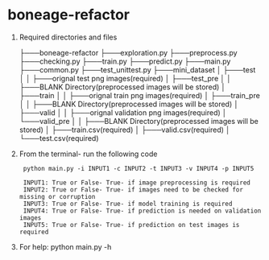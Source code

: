 # boneage-refactor

1) Required directories and files

	├───boneage-refactor
			├───exploration.py
					├───preprocess.py
		├───checking.py
		├───train.py
		├───predict.py
		├───main.py
		├───common.py
		├───test_unittest.py
		├───mini_dataset
		│   ├───test
		│	│	├───orignal test png images(required)
		│   ├───test_pre
		│	│	├───BLANK Directory(preprocessed images will be stored)
		│   ├───train
		│	│	├───orignal train png images(required)
		│   ├───train_pre
		│	│	├───BLANK Directory(preprocessed images will be stored)
		│   ├───valid
		│	│	├───orignal validation png images(required)
		│   └───valid_pre
		│	│	├───BLANK Directory(preprocessed images will be stored)
	   	│	├───train.csv(required)
		│   ├───valid.csv(required)
		│   └───test.csv(required)

2) From the terminal- run the following code

		python main.py -i INPUT1 -c INPUT2 -t INPUT3 -v INPUT4 -p INPUT5

		INPUT1: True or False- True- if image preprocessing is required
		INPUT2: True or False- True- if images need to be checked for missing or corruption
		INPUT3: True or False- True- if model training is required
		INPUT4: True or False- True- if prediction is needed on validation images
		INPUT5: True or False- True- if prediction on test images is required
3) For help: python main.py -h


